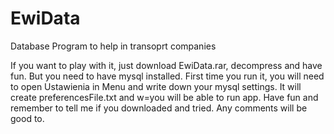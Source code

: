 # EwiData
Database Program to help in transoprt companies


If you want to play with it, just download EwiData.rar, decompress and have fun.
But you need to have mysql installed.
First time you run it, you will need to open Ustawienia in Menu and write down your mysql settings.
It will create preferencesFile.txt and w=you will be able to run app.
Have fun and remember to tell me if you downloaded and tried.
Any comments will be good to.
